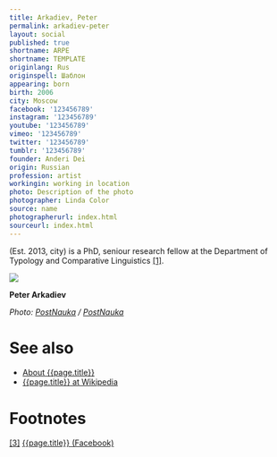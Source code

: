 ```yaml
---
title: Arkadiev, Peter
permalink: arkadiev-peter
layout: social
published: true
shortname: ARPE
shortname: TEMPLATE
originlang: Rus
originspell: Шаблон
appearing: born
birth: 2006
city: Moscow
facebook: '123456789'
instagram: '123456789'
youtube: '123456789'
vimeo: '123456789'
twitter: '123456789'
tumblr: '123456789'
founder: Anderi Dei
origin: Russian
profession: artist
workingin: working in location
photo: Description of the photo
photographer: Linda Color
source: name
photographerurl: index.html
sourceurl: index.html
---
```


(Est. 2013, city) is a PhD, seniour research fellow at the Department of Typology and Comparative Linguistics <span id="a1">[\[1\]](#f1)</span>.

![](/encyclopedia/images/{{page.permalink}}.jpg)

**Peter Arkadiev**

*Photo: [PostNauka](index) / [PostNauka](index)*


# See also

+ [About {{page.title}}](index)
+ [{{page.title}} at Wikipedia](index)

# Footnotes

[[3]](#a3) <span id="f3"></span> [{{page.title}} (Facebook)](index)
